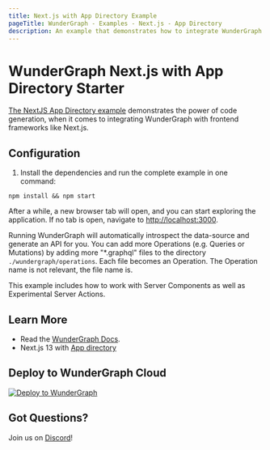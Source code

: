 ```yaml
---
title: Next.js with App Directory Example
pageTitle: WunderGraph - Examples - Next.js - App Directory
description: An example that demonstrates how to integrate WunderGraph with Next.js and App Directory
---
```


# WunderGraph Next.js with App Directory Starter

[The NextJS App Directory example](https://github.com/wundergraph/wundergraph/tree/main/examples/nextjs-app-dir) demonstrates the power of code generation, when it comes to integrating WunderGraph with frontend frameworks like Next.js.

## Configuration

1. Install the dependencies and run the complete example in one command:

```shell
npm install && npm start
```

After a while, a new browser tab will open,
and you can start exploring the application.
If no tab is open, navigate to [http://localhost:3000](http://localhost:3000).

Running WunderGraph will automatically introspect the data-source and generate an API for you.
You can add more Operations (e.g. Queries or Mutations) by adding more "\*.graphql" files to the directory `./wundergraph/operations`.
Each file becomes an Operation. The Operation name is not relevant, the file name is.

This example includes how to work with Server Components as well as Experimental Server Actions.

## Learn More

- Read the [WunderGraph Docs](https://wundergraph.com/docs).
- Next.js 13 with [App directory](https://nextjs.org/docs)

## Deploy to WunderGraph Cloud

[![Deploy to WunderGraph](https://wundergraph.com/button)](https://cloud.wundergraph.com/new/clone?templateName=nextjs-app-dir)

## Got Questions?

Join us on [Discord](https://wundergraph.com/discord)!
